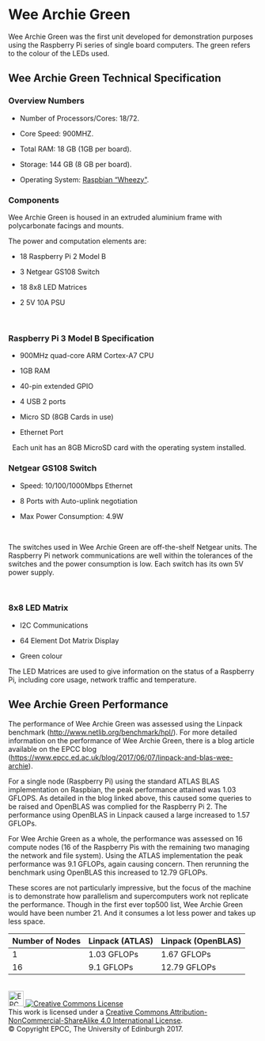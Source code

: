 Wee Archie Green
===============

Wee Archie Green was the first unit developed for demonstration purposes using
the Raspberry Pi series of single board computers. The green refers to the colour
of the LEDs used.

Wee Archie Green Technical Specification
----------------------------------------

### Overview Numbers

-   Number of Processors/Cores: 18/72.

-   Core Speed: 900MHZ.

-   Total RAM: 18 GB (1GB per board).

-   Storage: 144 GB (8 GB per board).

-   Operating System: [Raspbian “Wheezy"](https://sourceforge.net/projects/raspbian-wheezy-pi/).


### Components

Wee Archie Green is housed in an extruded aluminium frame with polycarbonate
facings and mounts.

The power and computation elements are:

-   18 Raspberry Pi 2 Model B

-   3 Netgear GS108 Switch

-   18 8x8 LED Matrices

-   2 5V 10A PSU

  

### Raspberry Pi 3 Model B Specification

-   900MHz quad-core ARM Cortex-A7 CPU

-   1GB RAM

-   40-pin extended GPIO

-   4 USB 2 ports

-   Micro SD (8GB Cards in use)

-   Ethernet Port

 
Each unit has an 8GB MicroSD card with the operating system installed.


### Netgear GS108 Switch

-   Speed: 10/100/1000Mbps Ethernet

-   8 Ports with Auto-uplink negotiation

-   Max Power Consumption: 4.9W

 

The switches used in Wee Archie Green are off-the-shelf Netgear units. The
Raspberry Pi network communications are well within the tolerances of the
switches and the power consumption is low. Each switch has its own 5V power
supply.

 
### 8x8 LED Matrix

-   I2C Communications

-   64 Element Dot Matrix Display

-   Green colour


The LED Matrices are used to give information on the status of a Raspberry Pi,
including core usage, network traffic and temperature.


Wee Archie Green Performance
---------------------------

The performance of Wee Archie Green was assessed using the Linpack benchmark
(<http://www.netlib.org/benchmark/hpl/>). For more detailed information on the
performance of Wee Archie Green, there is a blog article available on the EPCC
blog (<https://www.epcc.ed.ac.uk/blog/2017/06/07/linpack-and-blas-wee-archie>).

For a single node (Raspberry Pi) using the standard ATLAS BLAS implementation on
Raspbian, the peak performance attained was 1.03 GFLOPS.  As detailed in the
blog linked above, this caused some queries to be raised and OpenBLAS was
complied for the Raspberry Pi 2. The performance using OpenBLAS in Linpack
caused a large increased to 1.57 GFLOPs.

For Wee Archie Green as a whole, the performance was assessed on 16 compute nodes
(16 of the Raspberry Pis with the remaining two managing the network and file
system). Using the ATLAS implementation the peak performance was 9.1 GFLOPs,
again causing concern. Then rerunning the benchmark using OpenBLAS this
increased to 12.79 GFLOPs.

These scores are not particularly impressive, but the focus of the machine is to
demonstrate how parallelism and supercomputers work not replicate the
performance. Though in the first ever top500 list, Wee Archie Green would have
been number 21. And it consumes a lot less power and takes up less space.

| Number of Nodes | Linpack (ATLAS) | Linpack (OpenBLAS) |
|-----------------|-----------------|--------------------|
| 1               | 1.03 GFLOPs     | 1.67 GFLOPs        |
| 16              | 9.1 GFLOPs      | 12.79 GFLOPs        |


<!-- Licensing and copyright stuff below -->
<br>
<a href="http://www.epcc.ed.ac.uk">
<img alt="EPCC logo" src="https://www.epcc.ed.ac.uk/sites/all/themes/epcc/images/epcc-logo.png" height="31"/>
</a>
<a rel="license" href="http://creativecommons.org/licenses/by-nc-sa/4.0/">
<img alt="Creative Commons License" style="border-width:0" 
     src="https://i.creativecommons.org/l/by-nc-sa/4.0/88x31.png" />
</a><br />
This work is licensed under a <a rel="license" href="http://creativecommons.org/licenses/by-nc-sa/4.0/">
Creative Commons Attribution-NonCommercial-ShareAlike 4.0 International License</a>.<br/>
&copy; Copyright EPCC, The University of Edinburgh 2017.
